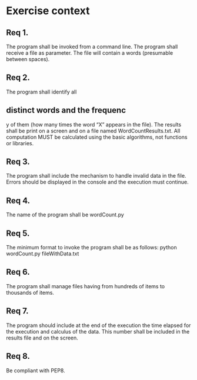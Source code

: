 # Exercise context
## Req 1. 
The program shall be invoked from a
command line. The program shall receive a
file as parameter. The file will contain a
words (presumable between spaces).
## Req 2. 
The program shall identify all
## distinct words and the frequenc
y of them
(how many times the word “X” appears in
the file). The results shall be print on a
screen and on a file named
WordCountResults.txt.
All computation MUST be calculated using
the basic algorithms, not functions or
libraries.
## Req 3. 
The program shall include the
mechanism to handle invalid data in the
file. Errors should be displayed in the
console and the execution must continue.
## Req 4. 
The name of the program shall be
wordCount.py
## Req 5. 
The minimum format to invoke the
program shall be as follows:
python wordCount.py fileWithData.txt
## Req 6. 
The program shall manage files
having from hundreds of items to
thousands of items.
## Req 7. 
The program should include at the
end of the execution the time elapsed for
the execution and calculus of the data.
This number shall be included in the
results file and on the screen.
## Req 8. 
Be compliant with PEP8.
